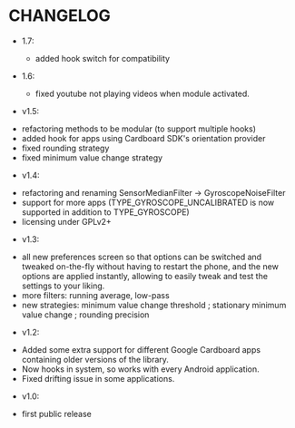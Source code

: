 # CHANGELOG

- 1.7:
  * added hook switch for compatibility
 
- 1.6:
  * fixed youtube not playing videos when module activated.

- v1.5:
 * refactoring methods to be modular (to support multiple hooks)
 * added hook for apps using Cardboard SDK's orientation provider
 * fixed rounding strategy
 * fixed minimum value change strategy

- v1.4:
 * refactoring and renaming SensorMedianFilter -> GyroscopeNoiseFilter
 * support for more apps (TYPE_GYROSCOPE_UNCALIBRATED is now supported in addition to TYPE_GYROSCOPE)
 * licensing under GPLv2+

- v1.3:
 * all new preferences screen so that options can be switched and tweaked on-the-fly without having to restart the phone, and the new options are applied instantly, allowing to easily tweak and test the settings to your liking.
 * more filters: running average, low-pass
 * new strategies: minimum value change threshold ; stationary minimum value change ; rounding precision

- v1.2:
 * Added some extra support for different Google Cardboard apps containing older versions of the library.
 * Now hooks in system, so works with every Android application.
 * Fixed drifting issue in some applications.

- v1.0:
 * first public release
